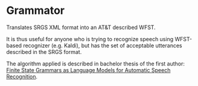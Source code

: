 # Grammator
Translates SRGS XML format into an AT&amp;T described WFST.

It is thus useful for anyone who is trying to recognize speech using WFST-based recognizer (e.g. Kaldi), but has the set of acceptable utterances described in the SRGS format.

The algorithm applied is described in bachelor thesis of the first author: [Finite State Grammars as Language Models
for Automatic Speech Recognition](https://wis.fit.vutbr.cz/FIT/st/rp.php/rp/2013/BP/16440.pdf).
